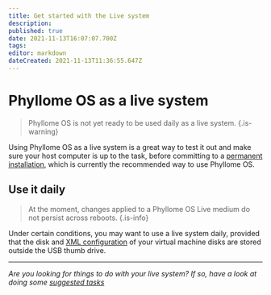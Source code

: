 ```yaml
---
title: Get started with the Live system
description: 
published: true
date: 2021-11-13T16:07:07.700Z
tags: 
editor: markdown
dateCreated: 2021-11-13T11:36:55.647Z
---
```


# Phyllome OS as a live system

> Phyllome OS is not yet ready to be used daily as a live system.
{.is-warning}

Using Phyllome OS as a live system is a great way to test it out and make sure your host computer is up to the task, before committing to a [permanent installation](/deploy/live), which is currently the recommended way to use Phyllome OS.

## Use it daily

>  At the moment, changes applied to a Phyllome OS Live medium do not persist across reboots.
{.is-info}

Under certain conditions, you may want to use a live system daily, provided that the disk and [XML configuration](/virt/xml) of your virtual machine disks are stored outside the USB thumb drive.

---

*Are you looking for things to do with your live system? If so, have a look at doing some [suggested tasks](/gofurther)*